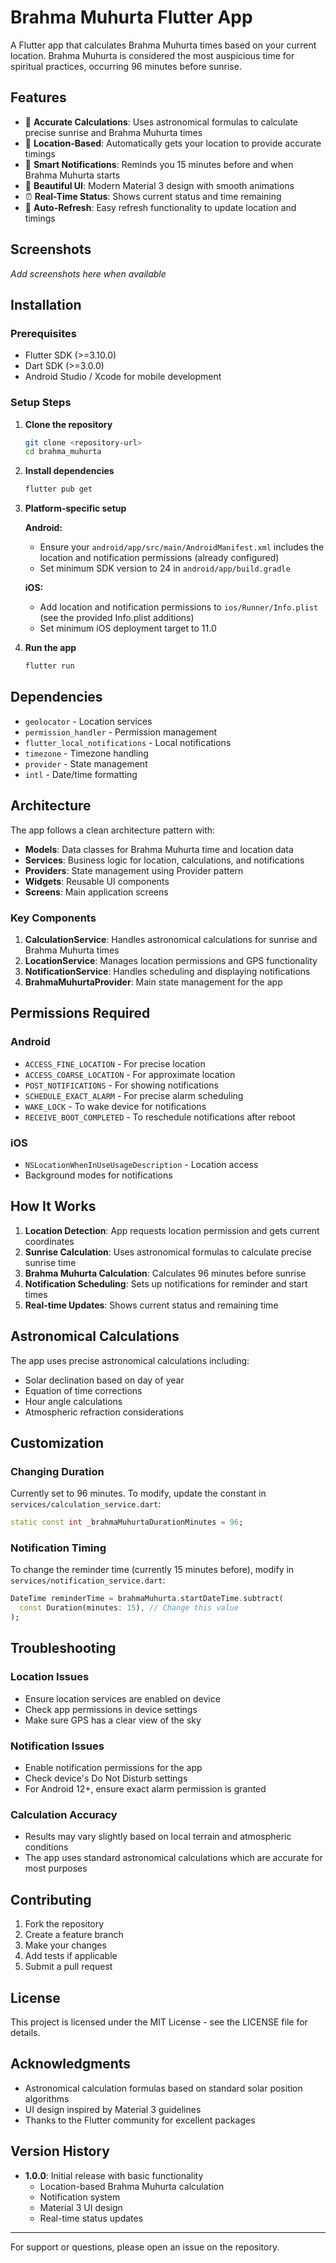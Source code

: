 # Brahma Muhurta Flutter App

A Flutter app that calculates Brahma Muhurta times based on your current location. Brahma Muhurta is considered the most auspicious time for spiritual practices, occurring 96 minutes before sunrise.

## Features

- 🌅 **Accurate Calculations**: Uses astronomical formulas to calculate precise sunrise and Brahma Muhurta times
- 📍 **Location-Based**: Automatically gets your location to provide accurate timings
- 🔔 **Smart Notifications**: Reminds you 15 minutes before and when Brahma Muhurta starts
- 🎨 **Beautiful UI**: Modern Material 3 design with smooth animations
- ⏰ **Real-Time Status**: Shows current status and time remaining
- 🔄 **Auto-Refresh**: Easy refresh functionality to update location and timings

## Screenshots

*Add screenshots here when available*

## Installation

### Prerequisites
- Flutter SDK (>=3.10.0)
- Dart SDK (>=3.0.0)
- Android Studio / Xcode for mobile development

### Setup Steps

1. **Clone the repository**
   ```bash
   git clone <repository-url>
   cd brahma_muhurta
   ```

2. **Install dependencies**
   ```bash
   flutter pub get
   ```

3. **Platform-specific setup**

   **Android:**
   - Ensure your `android/app/src/main/AndroidManifest.xml` includes the location and notification permissions (already configured)
   - Set minimum SDK version to 24 in `android/app/build.gradle`

   **iOS:**
   - Add location and notification permissions to `ios/Runner/Info.plist` (see the provided Info.plist additions)
   - Set minimum iOS deployment target to 11.0

4. **Run the app**
   ```bash
   flutter run
   ```

## Dependencies

- `geolocator` - Location services
- `permission_handler` - Permission management
- `flutter_local_notifications` - Local notifications
- `timezone` - Timezone handling
- `provider` - State management
- `intl` - Date/time formatting

## Architecture

The app follows a clean architecture pattern with:

- **Models**: Data classes for Brahma Muhurta time and location data
- **Services**: Business logic for location, calculations, and notifications
- **Providers**: State management using Provider pattern
- **Widgets**: Reusable UI components
- **Screens**: Main application screens

### Key Components

1. **CalculationService**: Handles astronomical calculations for sunrise and Brahma Muhurta times
2. **LocationService**: Manages location permissions and GPS functionality
3. **NotificationService**: Handles scheduling and displaying notifications
4. **BrahmaMuhurtaProvider**: Main state management for the app

## Permissions Required

### Android
- `ACCESS_FINE_LOCATION` - For precise location
- `ACCESS_COARSE_LOCATION` - For approximate location
- `POST_NOTIFICATIONS` - For showing notifications
- `SCHEDULE_EXACT_ALARM` - For precise alarm scheduling
- `WAKE_LOCK` - To wake device for notifications
- `RECEIVE_BOOT_COMPLETED` - To reschedule notifications after reboot

### iOS
- `NSLocationWhenInUseUsageDescription` - Location access
- Background modes for notifications

## How It Works

1. **Location Detection**: App requests location permission and gets current coordinates
2. **Sunrise Calculation**: Uses astronomical formulas to calculate precise sunrise time
3. **Brahma Muhurta Calculation**: Calculates 96 minutes before sunrise
4. **Notification Scheduling**: Sets up notifications for reminder and start times
5. **Real-time Updates**: Shows current status and remaining time

## Astronomical Calculations

The app uses precise astronomical calculations including:
- Solar declination based on day of year
- Equation of time corrections
- Hour angle calculations
- Atmospheric refraction considerations

## Customization

### Changing Duration
Currently set to 96 minutes. To modify, update the constant in `services/calculation_service.dart`:
```dart
static const int _brahmaMuhurtaDurationMinutes = 96;
```

### Notification Timing
To change the reminder time (currently 15 minutes before), modify in `services/notification_service.dart`:
```dart
DateTime reminderTime = brahmaMuhurta.startDateTime.subtract(
  const Duration(minutes: 15), // Change this value
);
```

## Troubleshooting

### Location Issues
- Ensure location services are enabled on device
- Check app permissions in device settings
- Make sure GPS has a clear view of the sky

### Notification Issues
- Enable notification permissions for the app
- Check device's Do Not Disturb settings
- For Android 12+, ensure exact alarm permission is granted

### Calculation Accuracy
- Results may vary slightly based on local terrain and atmospheric conditions
- The app uses standard astronomical calculations which are accurate for most purposes

## Contributing

1. Fork the repository
2. Create a feature branch
3. Make your changes
4. Add tests if applicable
5. Submit a pull request

## License

This project is licensed under the MIT License - see the LICENSE file for details.

## Acknowledgments

- Astronomical calculation formulas based on standard solar position algorithms
- UI design inspired by Material 3 guidelines
- Thanks to the Flutter community for excellent packages

## Version History

- **1.0.0**: Initial release with basic functionality
  - Location-based Brahma Muhurta calculation
  - Notification system
  - Material 3 UI design
  - Real-time status updates

---

For support or questions, please open an issue on the repository.